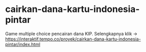 # cairkan-dana-kartu-indonesia-pintar
 Game multiple choice pencairan dana KIP. Selengkapnya klik -> https://interaktif.tempo.co/proyek/cairkan-dana-kartu-indonesia-pintar/index.html
